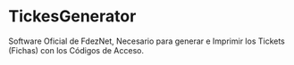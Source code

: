 # TickesGenerator
Software Oficial de FdezNet, Necesario para generar e Imprimir los Tickets (Fichas) con los Códigos de Acceso. 
